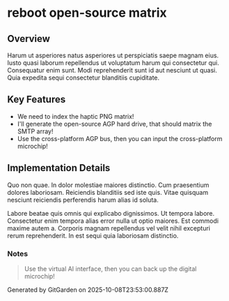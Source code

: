 # reboot open-source matrix

## Overview
Harum ut asperiores natus asperiores ut perspiciatis saepe magnam eius. Iusto quasi laborum repellendus ut voluptatum harum qui consectetur qui. Consequatur enim sunt. Modi reprehenderit sunt id aut nesciunt ut quasi. Quia expedita sequi consectetur blanditiis cupiditate.

## Key Features
- We need to index the haptic PNG matrix!
- I'll generate the open-source AGP hard drive, that should matrix the SMTP array!
- Use the cross-platform AGP bus, then you can input the cross-platform microchip!

## Implementation Details
Quo non quae. In dolor molestiae maiores distinctio. Cum praesentium dolores laboriosam. Reiciendis blanditiis sed iste quis. Vitae quisquam nesciunt reiciendis perferendis harum alias id soluta.
 Labore beatae quis omnis qui explicabo dignissimos. Ut tempora labore. Consectetur enim tempora alias error nulla ut optio maiores. Est commodi maxime autem a. Corporis magnam repellendus vel velit nihil excepturi rerum reprehenderit. In est sequi quia laboriosam distinctio.

### Notes
> Use the virtual AI interface, then you can back up the digital microchip!

Generated by GitGarden on 2025-10-08T23:53:00.887Z